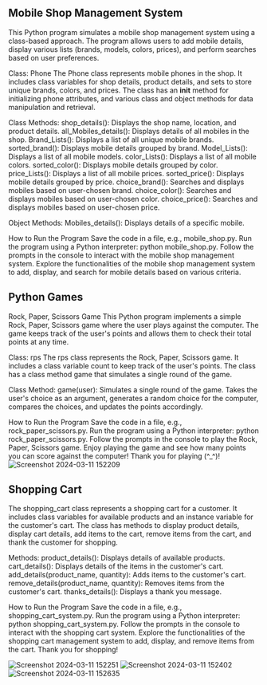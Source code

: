 
## Mobile Shop Management System
This Python program simulates a mobile shop management system using a class-based approach. The program allows users to add mobile details, display various lists (brands, models, colors, prices), and perform searches based on user preferences.

Class: Phone
The Phone class represents mobile phones in the shop. It includes class variables for shop details, product details, and sets to store unique brands, colors, and prices. The class has an __init__ method for initializing phone attributes, and various class and object methods for data manipulation and retrieval.

Class Methods:
shop_details(): Displays the shop name, location, and product details.
all_Mobiles_details(): Displays details of all mobiles in the shop.
Brand_Lists(): Displays a list of all unique mobile brands.
sorted_brand(): Displays mobile details grouped by brand.
Model_Lists(): Displays a list of all mobile models.
color_Lists(): Displays a list of all mobile colors.
sorted_color(): Displays mobile details grouped by color.
price_Lists(): Displays a list of all mobile prices.
sorted_price(): Displays mobile details grouped by price.
choice_brand(): Searches and displays mobiles based on user-chosen brand.
choice_color(): Searches and displays mobiles based on user-chosen color.
choice_price(): Searches and displays mobiles based on user-chosen price.

Object Methods:
Mobiles_details(): Displays details of a specific mobile.

How to Run the Program
Save the code in a file, e.g., mobile_shop.py.
Run the program using a Python interpreter: python mobile_shop.py.
Follow the prompts in the console to interact with the mobile shop management system.
Explore the functionalities of the mobile shop management system to add, display, and search for mobile details based on various criteria.

## Python Games

Rock, Paper, Scissors Game This Python program implements a simple Rock, Paper, Scissors game where the user plays against the computer. The game keeps track of the user's points and allows them to check their total points at any time.

Class: rps The rps class represents the Rock, Paper, Scissors game. It includes a class variable count to keep track of the user's points. The class has a class method game that simulates a single round of the game.

Class Method: game(user): Simulates a single round of the game. Takes the user's choice as an argument, generates a random choice for the computer, compares the choices, and updates the points accordingly.

How to Run the Program Save the code in a file, e.g., rock_paper_scissors.py. Run the program using a Python interpreter: python rock_paper_scissors.py. Follow the prompts in the console to play the Rock, Paper, Scissors game. Enjoy playing the game and see how many points you can score against the computer! Thank you for playing (^_^)!
![Screenshot 2024-03-11 152209](https://github.com/Siva-Subramaniam-DS/python_Projects/assets/138869164/4e2c1413-06d0-4acc-9a94-f5e301cda03a)

## Shopping Cart

The shopping_cart class represents a shopping cart for a customer. It includes class variables for available products and an instance variable for the customer's cart. The class has methods to display product details, display cart details, add items to the cart, remove items from the cart, and thank the customer for shopping.

Methods: product_details(): Displays details of available products. cart_details(): Displays details of the items in the customer's cart. add_details(product_name, quantity): Adds items to the customer's cart. remove_details(product_name, quantity): Removes items from the customer's cart. thanks_details(): Displays a thank you message.

How to Run the Program Save the code in a file, e.g., shopping_cart_system.py. Run the program using a Python interpreter: python shopping_cart_system.py. Follow the prompts in the console to interact with the shopping cart system. Explore the functionalities of the shopping cart management system to add, display, and remove items from the cart. Thank you for shopping!

![Screenshot 2024-03-11 152251](https://github.com/Siva-Subramaniam-DS/python_Projects/assets/138869164/cadcb73b-b116-4e50-96a5-2bc6257034f7)
![Screenshot 2024-03-11 152402](https://github.com/Siva-Subramaniam-DS/python_Projects/assets/138869164/a38700aa-93ba-4f79-a567-a2aeb9232292)
![Screenshot 2024-03-11 152635](https://github.com/Siva-Subramaniam-DS/python_Projects/assets/138869164/5dba5c33-b187-4979-8063-f2719d7d379e)
